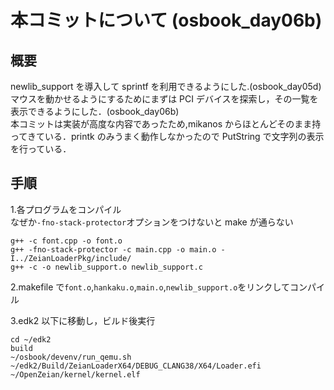 # 本コミットについて (osbook_day06b)

## 概要

newlib_support を導入して sprintf を利用できるようにした.(osbook_day05d)  
マウスを動かせるようにするためにまずは PCI デバイスを探索し，その一覧を表示できるようにした．(osbook_day06b)  
本コミットは実装が高度な内容であったため,mikanos からほとんどそのまま持ってきている．printk のみうまく動作しなかったので PutString で文字列の表示を行っている．

## 手順

1.各プログラムをコンパイル  
なぜか`-fno-stack-protector`オプションをつけないと make が通らない

```
g++ -c font.cpp -o font.o
g++ -fno-stack-protector -c main.cpp -o main.o -I../ZeianLoaderPkg/include/
g++ -c -o newlib_support.o newlib_support.c
```

2.makefile で`font.o`,`hankaku.o`,`main.o`,`newlib_support.o`をリンクしてコンパイル

3.edk2 以下に移動し，ビルド後実行

```
cd ~/edk2
build
~/osbook/devenv/run_qemu.sh ~/edk2/Build/ZeianLoaderX64/DEBUG_CLANG38/X64/Loader.efi ~/OpenZeian/kernel/kernel.elf
```

